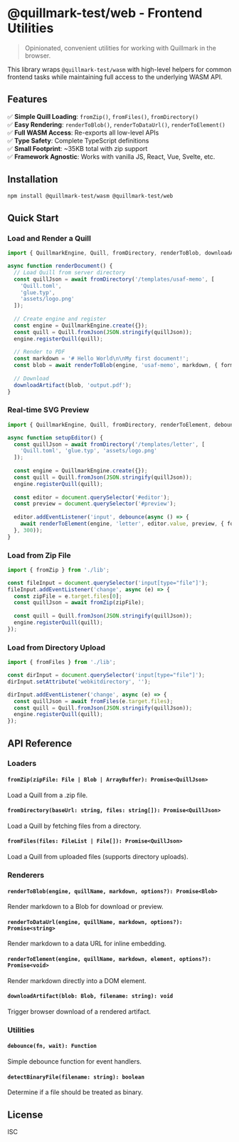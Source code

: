 # @quillmark-test/web - Frontend Utilities

> Opinionated, convenient utilities for working with Quillmark in the browser.

This library wraps `@quillmark-test/wasm` with high-level helpers for common frontend tasks while maintaining full access to the underlying WASM API.

## Features

✅ **Simple Quill Loading**: `fromZip()`, `fromFiles()`, `fromDirectory()`  
✅ **Easy Rendering**: `renderToBlob()`, `renderToDataUrl()`, `renderToElement()`  
✅ **Full WASM Access**: Re-exports all low-level APIs  
✅ **Type Safety**: Complete TypeScript definitions  
✅ **Small Footprint**: ~35KB total with zip support  
✅ **Framework Agnostic**: Works with vanilla JS, React, Vue, Svelte, etc.

## Installation

```bash
npm install @quillmark-test/wasm @quillmark-test/web
```

## Quick Start

### Load and Render a Quill

```typescript
import { QuillmarkEngine, Quill, fromDirectory, renderToBlob, downloadArtifact } from './lib';

async function renderDocument() {
  // Load Quill from server directory
  const quillJson = await fromDirectory('/templates/usaf-memo', [
    'Quill.toml',
    'glue.typ',
    'assets/logo.png'
  ]);
  
  // Create engine and register
  const engine = QuillmarkEngine.create({});
  const quill = Quill.fromJson(JSON.stringify(quillJson));
  engine.registerQuill(quill);
  
  // Render to PDF
  const markdown = '# Hello World\n\nMy first document!';
  const blob = await renderToBlob(engine, 'usaf-memo', markdown, { format: 'pdf' });
  
  // Download
  downloadArtifact(blob, 'output.pdf');
}
```

### Real-time SVG Preview

```typescript
import { QuillmarkEngine, Quill, fromDirectory, renderToElement, debounce } from './lib';

async function setupEditor() {
  const quillJson = await fromDirectory('/templates/letter', [
    'Quill.toml', 'glue.typ', 'assets/logo.png'
  ]);
  
  const engine = QuillmarkEngine.create({});
  const quill = Quill.fromJson(JSON.stringify(quillJson));
  engine.registerQuill(quill);
  
  const editor = document.querySelector('#editor');
  const preview = document.querySelector('#preview');
  
  editor.addEventListener('input', debounce(async () => {
    await renderToElement(engine, 'letter', editor.value, preview, { format: 'svg' });
  }, 300));
}
```

### Load from Zip File

```typescript
import { fromZip } from './lib';

const fileInput = document.querySelector('input[type="file"]');
fileInput.addEventListener('change', async (e) => {
  const zipFile = e.target.files[0];
  const quillJson = await fromZip(zipFile);
  
  const quill = Quill.fromJson(JSON.stringify(quillJson));
  engine.registerQuill(quill);
});
```

### Load from Directory Upload

```typescript
import { fromFiles } from './lib';

const dirInput = document.querySelector('input[type="file"]');
dirInput.setAttribute('webkitdirectory', '');

dirInput.addEventListener('change', async (e) => {
  const quillJson = await fromFiles(e.target.files);
  const quill = Quill.fromJson(JSON.stringify(quillJson));
  engine.registerQuill(quill);
});
```

## API Reference

### Loaders

#### `fromZip(zipFile: File | Blob | ArrayBuffer): Promise<QuillJson>`

Load a Quill from a .zip file.

#### `fromDirectory(baseUrl: string, files: string[]): Promise<QuillJson>`

Load a Quill by fetching files from a directory.

#### `fromFiles(files: FileList | File[]): Promise<QuillJson>`

Load a Quill from uploaded files (supports directory uploads).

### Renderers

#### `renderToBlob(engine, quillName, markdown, options?): Promise<Blob>`

Render markdown to a Blob for download or preview.

#### `renderToDataUrl(engine, quillName, markdown, options?): Promise<string>`

Render markdown to a data URL for inline embedding.

#### `renderToElement(engine, quillName, markdown, element, options?): Promise<void>`

Render markdown directly into a DOM element.

#### `downloadArtifact(blob: Blob, filename: string): void`

Trigger browser download of a rendered artifact.

### Utilities

#### `debounce(fn, wait): Function`

Simple debounce function for event handlers.

#### `detectBinaryFile(filename: string): boolean`

Determine if a file should be treated as binary.

## License

ISC
